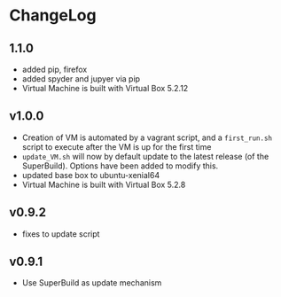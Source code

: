 # ChangeLog

## 1.1.0
- added pip, firefox 
- added spyder and jupyer via pip
- Virtual Machine is built with Virtual Box 5.2.12

## v1.0.0
- Creation of VM is automated by a vagrant script, and a `first_run.sh` script to execute after the VM is up for the first time
- `update_VM.sh` will now by default update to the latest release (of the SuperBuild). Options have been added to modify this.
- updated base box to ubuntu-xenial64
- Virtual Machine is built with Virtual Box 5.2.8

## v0.9.2
- fixes to update script

## v0.9.1
-  Use SuperBuild as update mechanism
